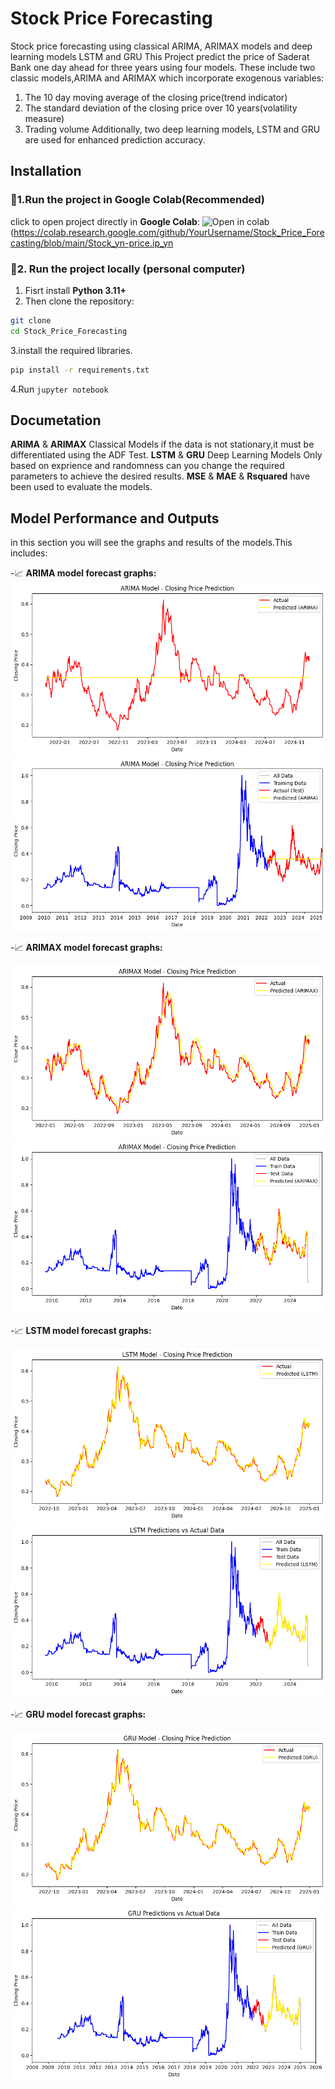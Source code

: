 # Stock Price Forecasting

Stock price forecasting using classical ARIMA, ARIMAX models and deep learning models LSTM and GRU
This Project predict the price of Saderat Bank one day ahead for three years
using four models. These include two classic models,ARIMA and ARIMAX which incorporate exogenous variables:
1.  The 10 day moving average of the closing price(trend indicator)
2.  The standard deviation of the closing price over 10 years(volatility measure)
3.  Trading volume
Additionally, two deep learning models, LSTM and GRU are used for enhanced prediction accuracy.

## Installation
### 🔹1.Run the project in Google Colab(Recommended)
click to open project directly in **Google Colab**:
![Open in colab](https://img.shields.io/badge/Open%20in-%20colab-yellow?logo=googlecolab)
 (https://colab.research.google.com/github/YourUsername/Stock_Price_Forecasting/blob/main/Stock_yn-price.ip_yn
### 🔹2. Run the project locally (personal computer)
1. Fisrt install **Python 3.11+**
2. Then clone the repository:
```bash
git clone
cd Stock_Price_Forecasting
```
3.install the required libraries.
```bash
pip install -r requirements.txt
```
4.Run `jupyter notebook`
## Documetation
**ARIMA** & **ARIMAX** Classical Models
if the data is not stationary,it must be differentiated using the ADF Test.
**LSTM** & **GRU** Deep Learning Models
Only based on exprience and randomness can you change the required parameters to achieve the desired results.
**MSE** & **MAE** & **Rsquared** have been used to evaluate the models.

## Model Performance and Outputs
in this section you will see the graphs and results of the models.This includes:

-📈 **ARIMA model forecast graphs:**
![ARIMA_Resut1](OUTPUTS\ARIMA1.png)
![ARIMA_Resut1](OUTPUTS\ARIMA2.png)

-📈 **ARIMAX model forecast graphs:**

![ARIMAX_Resut1](OUTPUTS\ARIMAX1.png)
![ARIMAX_Resut2](OUTPUTS\ARIMAX2.png)

-📈 **LSTM model forecast graphs:**

![LSTM_Resut1](OUTPUTS\LSTM1.png)
![LSTM_Resut2](OUTPUTS\LSTM2.png)

-📈 **GRU model forecast graphs:**

![GRU_Resut1](OUTPUTS\GRU1.png)
![GRU_Resut2](OUTPUTS\GRU2.png)












